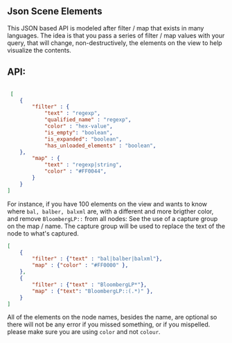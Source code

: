 ## Json Scene Elements

This JSON based API is modeled after filter / map that exists in many languages.
The idea is that you pass a series of filter / map values with your query, that will
change, non-destructively, the elements on the view to help visualize the contents.

## API:

```json

 [
    {
        "filter" : {
            "text" : "regexp",
            "qualified_name" : "regexp",
            "color" : "hex-value",
            "is_empty": "boolean",
            "is_expanded": "boolean",
            "has_unloaded_elements" : "boolean",
    },
        "map" : {
            "text" : "regexp|string",
            "color" : "#FF0044",
        }
    }
]
```

For instance, if you have 100 elements on the view and wants to know where `bal, balber, balxml` are, with a different and more brigther color, and remove `BloombergLP::` from all nodes:
See the use of a capture group on the map / name. The capture group will be used to replace the text of the node to what's captured.

```json
[
    {
        "filter" : {"text" : "bal|balber|balxml"},
        "map" : {"color" : "#FF0000" },
    },
    {
        "filter" : {"text" : "BloombergLP*"},
        "map" : {"text": "BloombergLP::(.*)" },
    }
]
```

All of the elements on the node names, besides the name, are optional so there will not be any error if you missed something, or if you mispelled.
please make sure you are using `color` and not `colour`.
